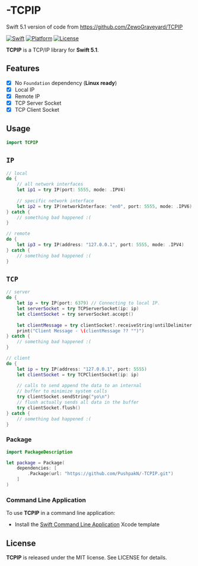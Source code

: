﻿# -TCPIP
Swift 5.1 version of code from https://github.com/ZewoGraveyard/TCPIP

[![Swift][swift-badge]][swift-url]
[![Platform][platform-badge]][platform-url]
[![License][mit-badge]][mit-url]

**TCPIP** is a TCP/IP library for **Swift 5.1**.

## Features

- [x] No `Foundation` dependency (**Linux ready**)
- [x] Local IP
- [x] Remote IP
- [x] TCP Server Socket
- [x] TCP Client Socket

## Usage
```swift
import TCPIP
```
`IP`
----

```swift
// local
do {
    // all network interfaces
    let ip1 = try IP(port: 5555, mode: .IPV4)
    
    // specific network interface
    let ip2 = try IP(networkInterface: "en0", port: 5555, mode: .IPV6)
} catch {
    // something bad happened :(
}

// remote
do {
    let ip3 = try IP(address: "127.0.0.1", port: 5555, mode: .IPV4)
} catch {
    // something bad happened :(
}
```

`TCP`
----

```swift
// server
do {
    let ip = try IP(port: 6379) // Connecting to local IP.
    let serverSocket = try TCPServerSocket(ip: ip)
    let clientSocket = try serverSocket.accept()
    
    let clientMessage = try clientSocket?.receiveString(untilDelimiter: "\n")
    print("Client Message - \(clientMessage ?? "")")
} catch {
    // something bad happened :(
}

// client
do {
    let ip = try IP(address: "127.0.0.1", port: 5555)
    let clientSocket = try TCPClientSocket(ip: ip)
    
    // calls to send append the data to an internal
    // buffer to minimize system calls
    try clientSocket.sendString("yo\n")
    // flush actually sends all data in the buffer
    try clientSocket.flush()
} catch {
    // something bad happened :(
}
```

### Package

```swift
import PackageDescription

let package = Package(
    dependencies: [
        .Package(url: "https://github.com/PushpakN/-TCPIP.git")
    ]
)

```

### Command Line Application

To use **TCPIP** in a command line application:

- Install the [Swift Command Line Application](https://github.com/Zewo/Swift-Command-Line-Application-Template) Xcode template

License
-------

**TCPIP** is released under the MIT license. See LICENSE for details.

[swift-badge]: https://img.shields.io/badge/Swift-5.1-orange.svg?style=flat
[swift-url]: https://swift.org
[platform-badge]: https://img.shields.io/badge/Platform-Mac%20%26%20Linux-lightgray.svg?style=flat
[platform-url]: https://swift.org
[mit-badge]: https://img.shields.io/badge/License-MIT-blue.svg?style=flat
[mit-url]: https://tldrlegal.com/license/mit-license
